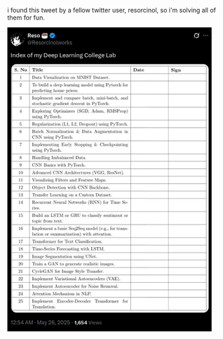 i found this tweet by a fellow twitter user, resorcinol, so i'm solving all of them for fun.

![twt](assets/image.png)
